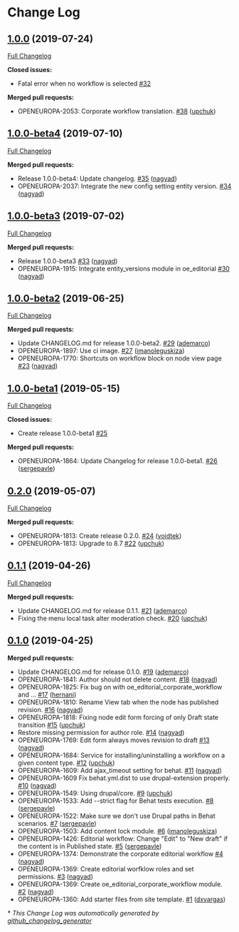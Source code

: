 # Change Log

## [1.0.0](https://github.com/openeuropa/oe_editorial/tree/1.0.0) (2019-07-24)
[Full Changelog](https://github.com/openeuropa/oe_editorial/compare/1.0.0-beta4...1.0.0)

**Closed issues:**

- Fatal error when no workflow is selected [\#32](https://github.com/openeuropa/oe_editorial/issues/32)

**Merged pull requests:**

- OPENEUROPA-2053: Corporate workflow translation. [\#38](https://github.com/openeuropa/oe_editorial/pull/38) ([upchuk](https://github.com/upchuk))

## [1.0.0-beta4](https://github.com/openeuropa/oe_editorial/tree/1.0.0-beta4) (2019-07-10)
[Full Changelog](https://github.com/openeuropa/oe_editorial/compare/1.0.0-beta3...1.0.0-beta4)

**Merged pull requests:**

- Release 1.0.0-beta4: Update changelog. [\#35](https://github.com/openeuropa/oe_editorial/pull/35) ([nagyad](https://github.com/nagyad))
- OPENEUROPA-2037: Integrate the new config setting entity version. [\#34](https://github.com/openeuropa/oe_editorial/pull/34) ([nagyad](https://github.com/nagyad))

## [1.0.0-beta3](https://github.com/openeuropa/oe_editorial/tree/1.0.0-beta3) (2019-07-02)
[Full Changelog](https://github.com/openeuropa/oe_editorial/compare/1.0.0-beta2...1.0.0-beta3)

**Merged pull requests:**

- Release 1.0.0-beta3 [\#33](https://github.com/openeuropa/oe_editorial/pull/33) ([nagyad](https://github.com/nagyad))
- OPENEUROPA-1915: Integrate entity\_versions module in oe\_editorial [\#30](https://github.com/openeuropa/oe_editorial/pull/30) ([nagyad](https://github.com/nagyad))

## [1.0.0-beta2](https://github.com/openeuropa/oe_editorial/tree/1.0.0-beta2) (2019-06-25)
[Full Changelog](https://github.com/openeuropa/oe_editorial/compare/1.0.0-beta1...1.0.0-beta2)

**Merged pull requests:**

- Update CHANGELOG.md for release 1.0.0-beta2. [\#29](https://github.com/openeuropa/oe_editorial/pull/29) ([ademarco](https://github.com/ademarco))
- OPENEUROPA-1897: Use ci image. [\#27](https://github.com/openeuropa/oe_editorial/pull/27) ([imanoleguskiza](https://github.com/imanoleguskiza))
- OPENEUROPA-1770: Shortcuts on workflow block on node view page [\#23](https://github.com/openeuropa/oe_editorial/pull/23) ([nagyad](https://github.com/nagyad))

## [1.0.0-beta1](https://github.com/openeuropa/oe_editorial/tree/1.0.0-beta1) (2019-05-15)
[Full Changelog](https://github.com/openeuropa/oe_editorial/compare/0.2.0...1.0.0-beta1)

**Closed issues:**

- Create release 1.0.0-beta1 [\#25](https://github.com/openeuropa/oe_editorial/issues/25)

**Merged pull requests:**

- OPENEUROPA-1864: Update Changelog for release 1.0.0-beta1. [\#26](https://github.com/openeuropa/oe_editorial/pull/26) ([sergepavle](https://github.com/sergepavle))

## [0.2.0](https://github.com/openeuropa/oe_editorial/tree/0.2.0) (2019-05-07)
[Full Changelog](https://github.com/openeuropa/oe_editorial/compare/0.1.1...0.2.0)

**Merged pull requests:**

- OPENEUROPA-1813: Create release 0.2.0. [\#24](https://github.com/openeuropa/oe_editorial/pull/24) ([voidtek](https://github.com/voidtek))
- OPENEUROPA-1813: Upgrade to 8.7 [\#22](https://github.com/openeuropa/oe_editorial/pull/22) ([upchuk](https://github.com/upchuk))

## [0.1.1](https://github.com/openeuropa/oe_editorial/tree/0.1.1) (2019-04-26)
[Full Changelog](https://github.com/openeuropa/oe_editorial/compare/0.1.0...0.1.1)

**Merged pull requests:**

- Update CHANGELOG.md for release 0.1.1. [\#21](https://github.com/openeuropa/oe_editorial/pull/21) ([ademarco](https://github.com/ademarco))
- Fixing the menu local task alter moderation check. [\#20](https://github.com/openeuropa/oe_editorial/pull/20) ([upchuk](https://github.com/upchuk))

## [0.1.0](https://github.com/openeuropa/oe_editorial/tree/0.1.0) (2019-04-25)
**Merged pull requests:**

- Update CHANGELOG.md for release 0.1.0. [\#19](https://github.com/openeuropa/oe_editorial/pull/19) ([ademarco](https://github.com/ademarco))
- OPENEUROPA-1841: Author should not delete content. [\#18](https://github.com/openeuropa/oe_editorial/pull/18) ([nagyad](https://github.com/nagyad))
- OPENEUROPA-1825: Fix bug on with oe\_editorial\_corporate\_workflow and … [\#17](https://github.com/openeuropa/oe_editorial/pull/17) ([hernani](https://github.com/hernani))
- OPENEUROPA-1810: Rename View tab when the node has published revision. [\#16](https://github.com/openeuropa/oe_editorial/pull/16) ([nagyad](https://github.com/nagyad))
- OPENEUROPA-1818: Fixing node edit form forcing of only Draft state transition [\#15](https://github.com/openeuropa/oe_editorial/pull/15) ([upchuk](https://github.com/upchuk))
- Restore missing permission for author role. [\#14](https://github.com/openeuropa/oe_editorial/pull/14) ([nagyad](https://github.com/nagyad))
- OPENEUROPA-1769: Edit form always moves revision to draft [\#13](https://github.com/openeuropa/oe_editorial/pull/13) ([nagyad](https://github.com/nagyad))
- OPENEUROPA-1684: Service for installing/uninstalling a workflow on a given content type. [\#12](https://github.com/openeuropa/oe_editorial/pull/12) ([upchuk](https://github.com/upchuk))
- OPENEUROPA-1609: Add ajax\_timeout setting for behat. [\#11](https://github.com/openeuropa/oe_editorial/pull/11) ([nagyad](https://github.com/nagyad))
- OPENEUROPA-1609 Fix behat.yml.dist to use drupal-extension properly. [\#10](https://github.com/openeuropa/oe_editorial/pull/10) ([nagyad](https://github.com/nagyad))
- OPENEUROPA-1549: Using drupal/core. [\#9](https://github.com/openeuropa/oe_editorial/pull/9) ([upchuk](https://github.com/upchuk))
- OPENEUROPA-1533: Add --strict flag for Behat tests execution. [\#8](https://github.com/openeuropa/oe_editorial/pull/8) ([sergepavle](https://github.com/sergepavle))
- OPENEUROPA-1522: Make sure we don't use Drupal paths in Behat scenarios. [\#7](https://github.com/openeuropa/oe_editorial/pull/7) ([sergepavle](https://github.com/sergepavle))
- OPENEUROPA-1503: Add content lock module. [\#6](https://github.com/openeuropa/oe_editorial/pull/6) ([imanoleguskiza](https://github.com/imanoleguskiza))
- OPENEUROPA-1426: Editorial workflow: Change "Edit" to "New draft" if the content is in Published state. [\#5](https://github.com/openeuropa/oe_editorial/pull/5) ([sergepavle](https://github.com/sergepavle))
- OPENEUROPA-1374: Demonstrate the corporate editorial workflow [\#4](https://github.com/openeuropa/oe_editorial/pull/4) ([nagyad](https://github.com/nagyad))
- OPENEUROPA-1369: Create editorial worfklow roles and set permissions. [\#3](https://github.com/openeuropa/oe_editorial/pull/3) ([nagyad](https://github.com/nagyad))
- OPENEUROPA-1369: Create oe\_editorial\_corporate\_workflow module. [\#2](https://github.com/openeuropa/oe_editorial/pull/2) ([nagyad](https://github.com/nagyad))
- OPENEUROPA-1360: Add starter files from site template. [\#1](https://github.com/openeuropa/oe_editorial/pull/1) ([dxvargas](https://github.com/dxvargas))



\* *This Change Log was automatically generated by [github_changelog_generator](https://github.com/skywinder/Github-Changelog-Generator)*
